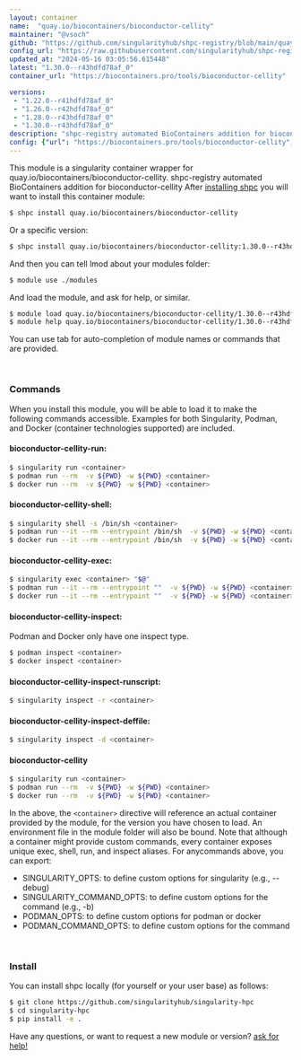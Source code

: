 ```yaml
---
layout: container
name:  "quay.io/biocontainers/bioconductor-cellity"
maintainer: "@vsoch"
github: "https://github.com/singularityhub/shpc-registry/blob/main/quay.io/biocontainers/bioconductor-cellity/container.yaml"
config_url: "https://raw.githubusercontent.com/singularityhub/shpc-registry/main/quay.io/biocontainers/bioconductor-cellity/container.yaml"
updated_at: "2024-05-16 03:05:56.615448"
latest: "1.30.0--r43hdfd78af_0"
container_url: "https://biocontainers.pro/tools/bioconductor-cellity"

versions:
 - "1.22.0--r41hdfd78af_0"
 - "1.26.0--r42hdfd78af_0"
 - "1.28.0--r43hdfd78af_0"
 - "1.30.0--r43hdfd78af_0"
description: "shpc-registry automated BioContainers addition for bioconductor-cellity"
config: {"url": "https://biocontainers.pro/tools/bioconductor-cellity", "maintainer": "@vsoch", "description": "shpc-registry automated BioContainers addition for bioconductor-cellity", "latest": {"1.30.0--r43hdfd78af_0": "sha256:642a90f367e01c8a58873ca910ca41fbd69c92d176d141750bff44fbf775d4a6"}, "tags": {"1.22.0--r41hdfd78af_0": "sha256:dc6dd07a0ee050009ec300529d0a07d058524dc680a98797e29369ef56f4b70e", "1.26.0--r42hdfd78af_0": "sha256:aea72047292032f0eadfd907f0ee9f67ea6a02d18bb7c5b8595a549ab5e3ec62", "1.28.0--r43hdfd78af_0": "sha256:f369099bd4c8166d82e604df0397ec214695d0338fd4b961e55d85d9148e9f54", "1.30.0--r43hdfd78af_0": "sha256:642a90f367e01c8a58873ca910ca41fbd69c92d176d141750bff44fbf775d4a6"}, "docker": "quay.io/biocontainers/bioconductor-cellity"}
---
```


This module is a singularity container wrapper for quay.io/biocontainers/bioconductor-cellity.
shpc-registry automated BioContainers addition for bioconductor-cellity
After [installing shpc](#install) you will want to install this container module:


```bash
$ shpc install quay.io/biocontainers/bioconductor-cellity
```

Or a specific version:

```bash
$ shpc install quay.io/biocontainers/bioconductor-cellity:1.30.0--r43hdfd78af_0
```

And then you can tell lmod about your modules folder:

```bash
$ module use ./modules
```

And load the module, and ask for help, or similar.

```bash
$ module load quay.io/biocontainers/bioconductor-cellity/1.30.0--r43hdfd78af_0
$ module help quay.io/biocontainers/bioconductor-cellity/1.30.0--r43hdfd78af_0
```

You can use tab for auto-completion of module names or commands that are provided.

<br>

### Commands

When you install this module, you will be able to load it to make the following commands accessible.
Examples for both Singularity, Podman, and Docker (container technologies supported) are included.

#### bioconductor-cellity-run:

```bash
$ singularity run <container>
$ podman run --rm  -v ${PWD} -w ${PWD} <container>
$ docker run --rm  -v ${PWD} -w ${PWD} <container>
```

#### bioconductor-cellity-shell:

```bash
$ singularity shell -s /bin/sh <container>
$ podman run --it --rm --entrypoint /bin/sh  -v ${PWD} -w ${PWD} <container>
$ docker run --it --rm --entrypoint /bin/sh  -v ${PWD} -w ${PWD} <container>
```

#### bioconductor-cellity-exec:

```bash
$ singularity exec <container> "$@"
$ podman run --it --rm --entrypoint ""  -v ${PWD} -w ${PWD} <container> "$@"
$ docker run --it --rm --entrypoint ""  -v ${PWD} -w ${PWD} <container> "$@"
```

#### bioconductor-cellity-inspect:

Podman and Docker only have one inspect type.

```bash
$ podman inspect <container>
$ docker inspect <container>
```

#### bioconductor-cellity-inspect-runscript:

```bash
$ singularity inspect -r <container>
```

#### bioconductor-cellity-inspect-deffile:

```bash
$ singularity inspect -d <container>
```



#### bioconductor-cellity

```bash
$ singularity run <container>
$ podman run --rm  -v ${PWD} -w ${PWD} <container>
$ docker run --rm  -v ${PWD} -w ${PWD} <container>
```


In the above, the `<container>` directive will reference an actual container provided
by the module, for the version you have chosen to load. An environment file in the
module folder will also be bound. Note that although a container
might provide custom commands, every container exposes unique exec, shell, run, and
inspect aliases. For anycommands above, you can export:

 - SINGULARITY_OPTS: to define custom options for singularity (e.g., --debug)
 - SINGULARITY_COMMAND_OPTS: to define custom options for the command (e.g., -b)
 - PODMAN_OPTS: to define custom options for podman or docker
 - PODMAN_COMMAND_OPTS: to define custom options for the command

<br>

### Install

You can install shpc locally (for yourself or your user base) as follows:

```bash
$ git clone https://github.com/singularityhub/singularity-hpc
$ cd singularity-hpc
$ pip install -e .
```

Have any questions, or want to request a new module or version? [ask for help!](https://github.com/singularityhub/singularity-hpc/issues)